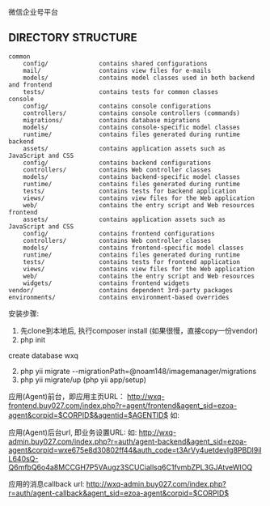 微信企业号平台

DIRECTORY STRUCTURE
-------------------

```
common
    config/              contains shared configurations
    mail/                contains view files for e-mails
    models/              contains model classes used in both backend and frontend
    tests/               contains tests for common classes    
console
    config/              contains console configurations
    controllers/         contains console controllers (commands)
    migrations/          contains database migrations
    models/              contains console-specific model classes
    runtime/             contains files generated during runtime
backend
    assets/              contains application assets such as JavaScript and CSS
    config/              contains backend configurations
    controllers/         contains Web controller classes
    models/              contains backend-specific model classes
    runtime/             contains files generated during runtime
    tests/               contains tests for backend application    
    views/               contains view files for the Web application
    web/                 contains the entry script and Web resources
frontend
    assets/              contains application assets such as JavaScript and CSS
    config/              contains frontend configurations
    controllers/         contains Web controller classes
    models/              contains frontend-specific model classes
    runtime/             contains files generated during runtime
    tests/               contains tests for frontend application
    views/               contains view files for the Web application
    web/                 contains the entry script and Web resources
    widgets/             contains frontend widgets
vendor/                  contains dependent 3rd-party packages
environments/            contains environment-based overrides
```

安装步骤:
1. 先clone到本地后, 执行composer install (如果很慢，直接copy一份vendor)
2. php init

create database wxq

2. php yii migrate --migrationPath=@noam148/imagemanager/migrations
3. php yii migrate/up   (php yii app/setup)




应用(Agent)前台，即应用主页URL： 
http://wxq-frontend.buy027.com/index.php?r=agent/frontend&agent_sid=ezoa-agent&corpid=$CORPID$&agentid=$AGENTID$
如:

应用(Agent)后台url, 即业务设置URL: 
如: http://wxq-admin.buy027.com/index.php?r=auth/agent-backend&agent_sid=ezoa-agent&corpid=wxe675e8d30802ff44&auth_code=t3ArVy4uetdevIg8PBDl9ilL640sQ-Q6mfbQ6o4a8MCCGH7P5VAugz3SCUCiallsq6C1fvmbZPL3GJAtveWIOQ

应用的消息callback url: http://wxq-admin.buy027.com/index.php?r=auth/agent-callback&agent_sid=ezoa-agent&corpid=$CORPID$